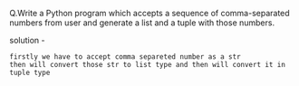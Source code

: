 Q.Write a Python program which accepts a sequence of comma-separated numbers from user and generate a 
list and a tuple with those numbers.

solution -


	firstly we have to accept comma separeted number as a str 
	then will convert those str to list type and then will convert it in tuple type

